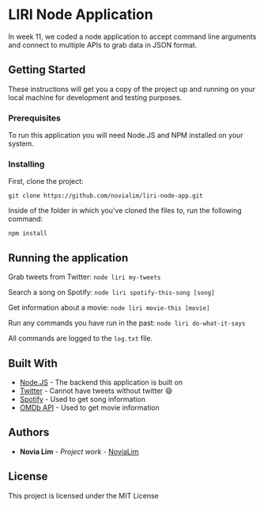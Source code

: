 # LIRI Node Application

In week 11, we coded a node application to accept command line arguments and connect to multiple APIs to grab data in JSON format.

## Getting Started

These instructions will get you a copy of the project up and running on your local machine for development and testing purposes.

### Prerequisites

To run this application you will need Node.JS and NPM installed on your system.

### Installing
First, clone the project:
```
git clone https://github.com/novialim/liri-node-app.git
```


Inside of the folder in which you've cloned the files to, run the following command:
```
npm install
```

## Running the application

Grab tweets from Twitter: `node liri my-tweets`

Search a song on Spotify: `node liri spotify-this-song [song]`

Get information about a movie: `node liri movie-this [movie]`

Run any commands you have run in the past: `node liri do-what-it-says`


All commands are logged to the `log.txt` file.


## Built With

* [Node.JS](https://nodejs.org/en/) - The backend this application is built on
* [Twitter](http://www.twitter.com) - Cannot have tweets without twitter :smile:
* [Spotify](http://www.spotify.com) - Used to get song information
* [OMDb API](https://www.omdbapi.com/) - Used to get movie information

## Authors

* **Novia Lim** - *Project work* - [NoviaLim](https://github.com/novialim)

## License

This project is licensed under the MIT License

